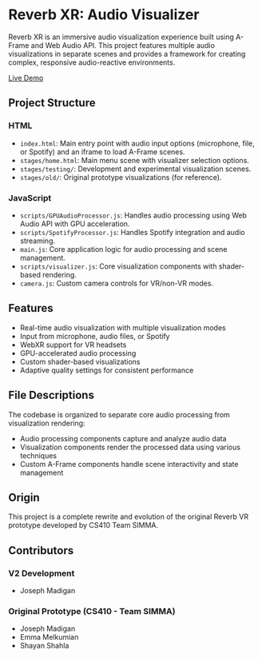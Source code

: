 # Reverb XR: Audio Visualizer

Reverb XR is an immersive audio visualization experience built using A-Frame and Web Audio API. This project features multiple audio visualizations in separate scenes and provides a framework for creating complex, responsive audio-reactive environments.

[Live Demo](https://reverb-xr.vercel.app/)

## Project Structure

### HTML

- `index.html`: Main entry point with audio input options (microphone, file, or Spotify) and an iframe to load A-Frame scenes.
- `stages/home.html`: Main menu scene with visualizer selection options.
- `stages/testing/`: Development and experimental visualization scenes.
- `stages/old/`: Original prototype visualizations (for reference).

### JavaScript

- `scripts/GPUAudioProcessor.js`: Handles audio processing using Web Audio API with GPU acceleration.
- `scripts/SpotifyProcessor.js`: Handles Spotify integration and audio streaming.
- `main.js`: Core application logic for audio processing and scene management.
- `scripts/visualizer.js`: Core visualization components with shader-based rendering.
- `camera.js`: Custom camera controls for VR/non-VR modes.

## Features

- Real-time audio visualization with multiple visualization modes
- Input from microphone, audio files, or Spotify
- WebXR support for VR headsets
- GPU-accelerated audio processing
- Custom shader-based visualizations
- Adaptive quality settings for consistent performance

## File Descriptions

The codebase is organized to separate core audio processing from visualization rendering:

- Audio processing components capture and analyze audio data
- Visualization components render the processed data using various techniques
- Custom A-Frame components handle scene interactivity and state management

## Origin

This project is a complete rewrite and evolution of the original Reverb VR prototype developed by CS410 Team SIMMA.

## Contributors

### V2 Development
- Joseph Madigan

### Original Prototype (CS410 - Team SIMMA)
- Joseph Madigan
- Emma Melkumian
- Shayan Shahla
